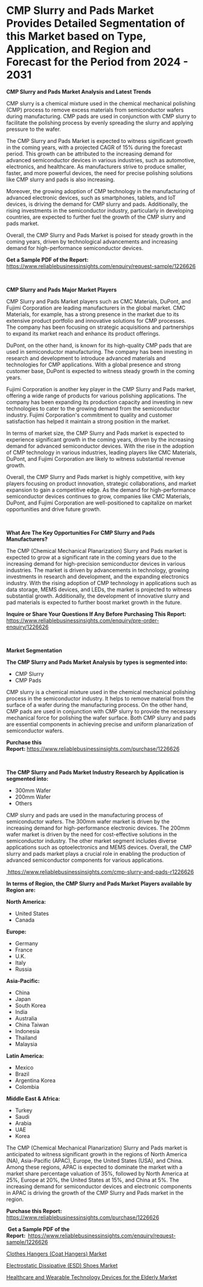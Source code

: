 <p><h1>CMP Slurry and Pads Market Provides Detailed Segmentation of this Market based on Type, Application, and Region and Forecast for the Period from 2024 - 2031</h1></p><p><strong>CMP Slurry and Pads Market Analysis and Latest Trends</strong></p>
<p><p>CMP slurry is a chemical mixture used in the chemical mechanical polishing (CMP) process to remove excess materials from semiconductor wafers during manufacturing. CMP pads are used in conjunction with CMP slurry to facilitate the polishing process by evenly spreading the slurry and applying pressure to the wafer.</p><p>The CMP Slurry and Pads Market is expected to witness significant growth in the coming years, with a projected CAGR of 15% during the forecast period. This growth can be attributed to the increasing demand for advanced semiconductor devices in various industries, such as automotive, electronics, and healthcare. As manufacturers strive to produce smaller, faster, and more powerful devices, the need for precise polishing solutions like CMP slurry and pads is also increasing.</p><p>Moreover, the growing adoption of CMP technology in the manufacturing of advanced electronic devices, such as smartphones, tablets, and IoT devices, is driving the demand for CMP slurry and pads. Additionally, the rising investments in the semiconductor industry, particularly in developing countries, are expected to further fuel the growth of the CMP slurry and pads market.</p><p>Overall, the CMP Slurry and Pads Market is poised for steady growth in the coming years, driven by technological advancements and increasing demand for high-performance semiconductor devices.</p></p>
<p><strong>Get a Sample PDF of the Report:&nbsp;</strong> <a href="https://www.reliablebusinessinsights.com/enquiry/request-sample/1226626">https://www.reliablebusinessinsights.com/enquiry/request-sample/1226626</a></p>
<p>&nbsp;</p>
<p><strong>CMP Slurry and Pads Major Market Players</strong></p>
<p><p>CMP Slurry and Pads Market players such as CMC Materials, DuPont, and Fujimi Corporation are leading manufacturers in the global market. CMC Materials, for example, has a strong presence in the market due to its extensive product portfolio and innovative solutions for CMP processes. The company has been focusing on strategic acquisitions and partnerships to expand its market reach and enhance its product offerings.</p><p>DuPont, on the other hand, is known for its high-quality CMP pads that are used in semiconductor manufacturing. The company has been investing in research and development to introduce advanced materials and technologies for CMP applications. With a global presence and strong customer base, DuPont is expected to witness steady growth in the coming years.</p><p>Fujimi Corporation is another key player in the CMP Slurry and Pads market, offering a wide range of products for various polishing applications. The company has been expanding its production capacity and investing in new technologies to cater to the growing demand from the semiconductor industry. Fujimi Corporation's commitment to quality and customer satisfaction has helped it maintain a strong position in the market.</p><p>In terms of market size, the CMP Slurry and Pads market is expected to experience significant growth in the coming years, driven by the increasing demand for advanced semiconductor devices. With the rise in the adoption of CMP technology in various industries, leading players like CMC Materials, DuPont, and Fujimi Corporation are likely to witness substantial revenue growth.</p><p>Overall, the CMP Slurry and Pads market is highly competitive, with key players focusing on product innovation, strategic collaborations, and market expansion to gain a competitive edge. As the demand for high-performance semiconductor devices continues to grow, companies like CMC Materials, DuPont, and Fujimi Corporation are well-positioned to capitalize on market opportunities and drive future growth.</p></p>
<p>&nbsp;</p>
<p><strong>What Are The Key Opportunities For CMP Slurry and Pads Manufacturers?</strong></p>
<p><p>The CMP (Chemical Mechanical Planarization) Slurry and Pads market is expected to grow at a significant rate in the coming years due to the increasing demand for high-precision semiconductor devices in various industries. The market is driven by advancements in technology, growing investments in research and development, and the expanding electronics industry. With the rising adoption of CMP technology in applications such as data storage, MEMS devices, and LEDs, the market is projected to witness substantial growth. Additionally, the development of innovative slurry and pad materials is expected to further boost market growth in the future.</p></p>
<p><strong>Inquire or Share Your Questions If Any Before Purchasing This Report:</strong> <a href="https://www.reliablebusinessinsights.com/enquiry/pre-order-enquiry/1226626">https://www.reliablebusinessinsights.com/enquiry/pre-order-enquiry/1226626</a></p>
<p>&nbsp;</p>
<p><strong>Market Segmentation</strong></p>
<p><strong>The CMP Slurry and Pads Market Analysis by types is segmented into:</strong></p>
<p><ul><li>CMP Slurry</li><li>CMP Pads</li></ul></p>
<p><p>CMP slurry is a chemical mixture used in the chemical mechanical polishing process in the semiconductor industry. It helps to remove material from the surface of a wafer during the manufacturing process. On the other hand, CMP pads are used in conjunction with CMP slurry to provide the necessary mechanical force for polishing the wafer surface. Both CMP slurry and pads are essential components in achieving precise and uniform planarization of semiconductor wafers.</p></p>
<p><strong>Purchase this Report:&nbsp;</strong><a href="https://www.reliablebusinessinsights.com/purchase/1226626">https://www.reliablebusinessinsights.com/purchase/1226626</a></p>
<p>&nbsp;</p>
<p><strong>The CMP Slurry and Pads Market Industry Research by Application is segmented into:</strong></p>
<p><ul><li>300mm Wafer</li><li>200mm Wafer</li><li>Others</li></ul></p>
<p><p>CMP slurry and pads are used in the manufacturing process of semiconductor wafers. The 300mm wafer market is driven by the increasing demand for high-performance electronic devices. The 200mm wafer market is driven by the need for cost-effective solutions in the semiconductor industry. The other market segment includes diverse applications such as optoelectronics and MEMS devices. Overall, the CMP slurry and pads market plays a crucial role in enabling the production of advanced semiconductor components for various applications.</p></p>
<p><a href="https://www.reliablebusinessinsights.com/cmp-slurry-and-pads-r1226626">&nbsp;https://www.reliablebusinessinsights.com/cmp-slurry-and-pads-r1226626</a></p>
<p><strong>In terms of Region, the CMP Slurry and Pads Market Players available by Region are:</strong></p>
<p>
    <p> <strong> North America: </strong>
        <ul>
            <li>United States</li>
            <li>Canada</li>
        </ul>
        </p> 
    <p> <strong> Europe: </strong>
        <ul>
            <li>Germany</li>
            <li>France</li>
            <li>U.K.</li>
            <li>Italy</li>
            <li>Russia</li>
        </ul>
        </p> 
    <p> <strong> Asia-Pacific: </strong>
        <ul>
            <li>China</li>
            <li>Japan</li>
            <li>South Korea</li>
            <li>India</li>
            <li>Australia</li>
            <li>China Taiwan</li>
            <li>Indonesia</li>
            <li>Thailand</li>
            <li>Malaysia</li>
        </ul>
        </p> 
    <p> <strong> Latin America: </strong>
        <ul>
            <li>Mexico</li>
            <li>Brazil</li>
            <li>Argentina Korea</li>
            <li>Colombia</li>
        </ul>
        </p> 
    <p> <strong> Middle East & Africa: </strong>
        <ul>
            <li>Turkey</li>
            <li>Saudi</li>
            <li>Arabia</li>
            <li>UAE</li>
            <li>Korea</li>
        </ul>
    </p>
    </p>
<p><p>The CMP (Chemical Mechanical Planarization) Slurry and Pads market is anticipated to witness significant growth in the regions of North America (NA), Asia-Pacific (APAC), Europe, the United States (USA), and China. Among these regions, APAC is expected to dominate the market with a market share percentage valuation of 35%, followed by North America at 25%, Europe at 20%, the United States at 15%, and China at 5%. The increasing demand for semiconductor devices and electronic components in APAC is driving the growth of the CMP Slurry and Pads market in the region.</p></p>
<p><strong>Purchase this Report: </strong><a href="https://www.reliablebusinessinsights.com/purchase/1226626">https://www.reliablebusinessinsights.com/purchase/1226626</a></p>
<p>&nbsp;<strong>Get a Sample PDF of the Report:&nbsp;&nbsp;</strong><a href="https://www.reliablebusinessinsights.com/enquiry/request-sample/1226626">https://www.reliablebusinessinsights.com/enquiry/request-sample/1226626</a></p>
<p><strong></strong></p>
<p><p><a href="https://github.com/fernandomillshz/Market-Research-Report-List-1/blob/main/clothes-hangers-coat-hangers-market.md">Clothes Hangers (Coat Hangers) Market</a></p><p><a href="https://github.com/heatherogden68774/Market-Research-Report-List-1/blob/main/electrostatic-dissipative-esd-shoes-market.md">Electrostatic Dissipative (ESD) Shoes Market</a></p><p><a href="https://github.com/valeriecruz651/Market-Research-Report-List-1/blob/main/healthcare-and-wearable-technology-devices-for-the-elderly-market.md">Healthcare and Wearable Technology Devices for the Elderly Market</a></p></p>